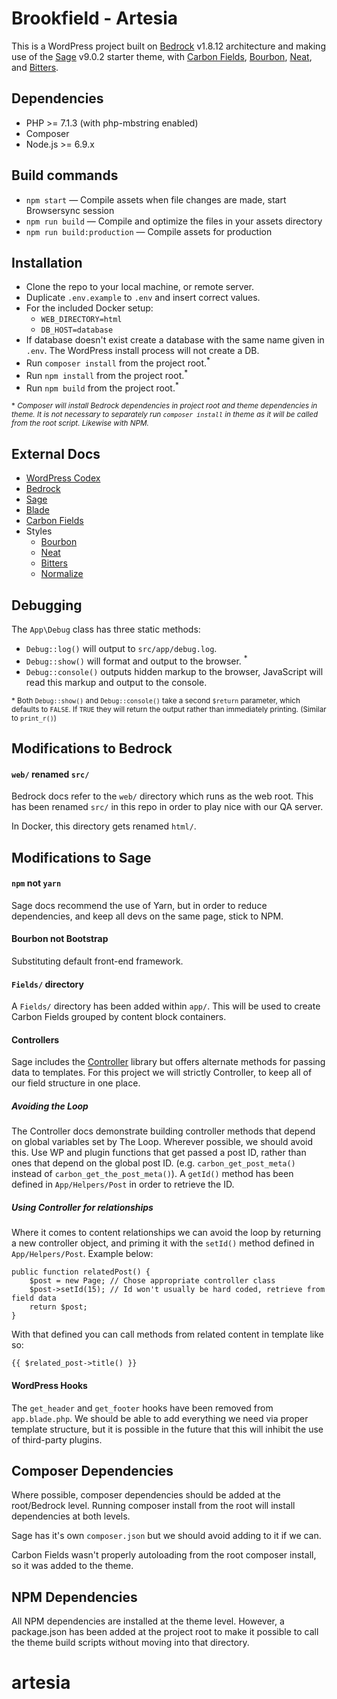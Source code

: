 # Brookfield - Artesia

This is a WordPress project built on [Bedrock](https://roots.io/bedrock/) v1.8.12 architecture and making use of the [Sage](https://roots.io/sage/) v9.0.2 starter theme, with [Carbon Fields](https://carbonfields.net), [Bourbon](https://www.bourbon.io), [Neat](https://neat.bourbon.io), and [Bitters](https://bitters.bourbon.io).

## Dependencies

* PHP >= 7.1.3 (with php-mbstring enabled)
* Composer
* Node.js >= 6.9.x

## Build commands

* `npm start` — Compile assets when file changes are made, start Browsersync session
* `npm run build` — Compile and optimize the files in your assets directory
* `npm run build:production` — Compile assets for production

## Installation 

* Clone the repo to your local machine, or remote server.
* Duplicate `.env.example` to `.env` and insert correct values.
* For the included Docker setup:
  * `WEB_DIRECTORY=html`
  * `DB_HOST=database`
* If database doesn't exist create a database with the same name given in `.env`. The WordPress install process will not create a DB.
* Run `composer install` from the project root.<sup>*</sup>
* Run `npm install` from the project root.<sup>*</sup>
* Run `npm build` from the project root.<sup>*</sup>

<sub>\* _Composer will install Bedrock dependencies in project root and theme dependencies in theme. It is not necessary to separately run `composer install` in theme as it will be called from the root script. Likewise with NPM._</sub>

## External Docs

* [WordPress Codex](https://codex.wordpress.org)
* [Bedrock](https://roots.io/bedrock/docs/)
* [Sage](https://roots.io/sage/docs/)
* [Blade](http://laravel.com/docs/5.6/blade)
* [Carbon Fields](https://carbonfields.net/docs/)
* Styles
  * [Bourbon](https://www.bourbon.io/docs/5.1.0)
  * [Neat](https://neat.bourbon.io/docs/3.0.0/)
  * [Bitters](https://github.com/thoughtbot/bitters/tree/v1.8.0)
  * [Normalize](http://nicolasgallagher.com/about-normalize-css/)

## Debugging 

The `App\Debug` class has three static methods:

* `Debug::log()` will output to `src/app/debug.log`.
* `Debug::show()` will format and output to the browser. <sup>*</sup>
* `Debug::console()` outputs hidden markup to the browser, JavaScript will read this markup and output to the console.

<sub>* Both `Debug::show()` and `Debug::console()` take a second `$return` parameter, which defaults to `FALSE`. If `TRUE` they will return the output rather than immediately printing. (Similar to `print_r()`)</sub>


## Modifications to Bedrock

#### `web/` renamed `src/`

Bedrock docs refer to the `web/` directory which runs as the web root. This has been renamed `src/` in this repo in order to play nice with our QA server.

In Docker, this directory gets renamed `html/`.


## Modifications to Sage

#### `npm` not `yarn`

Sage docs recommend the use of Yarn, but in order to reduce dependencies, and keep all devs on the same page, stick to NPM.

#### Bourbon not Bootstrap

Substituting default front-end framework.

#### `Fields/` directory

A `Fields/` directory has been added within `app/`. This will be used to create Carbon Fields grouped by content block containers.

#### Controllers

Sage includes the [Controller](https://github.com/soberwp/controller) library but offers alternate methods for passing data to templates. For this project we will strictly Controller, to keep all of our field structure in one place.

##### Avoiding the Loop

The Controller docs demonstrate building controller methods that depend on global variables set by The Loop. Wherever possible, we should avoid this. Use WP and plugin functions that get passed a post ID, rather than ones that depend on the global post ID. (e.g. `carbon_get_post_meta()` instead of `carbon_get_the_post_meta()`). A `getId()` method has been defined in `App/Helpers/Post` in order to retrieve the ID.

##### Using Controller for relationships

Where it comes to content relationships we can avoid the loop by returning a new controller object, and priming it with the `setId()` method defined in `App/Helpers/Post`. Example below:

    public function relatedPost() {
        $post = new Page; // Chose appropriate controller class
        $post->setId(15); // Id won't usually be hard coded, retrieve from field data
        return $post;
    }

With that defined you can call methods from related content in template like so:

    {{ $related_post->title() }}

#### WordPress Hooks

The `get_header` and `get_footer` hooks have been removed from `app.blade.php`. We should be able to add everything we need via proper template structure, but it is possible in the future that this will inhibit the use of third-party plugins.

## Composer Dependencies

Where possible, composer dependencies should be added at the root/Bedrock level. Running composer install from the root will install dependencies at both levels.

Sage has it's own `composer.json` but we should avoid adding to it if we can.

Carbon Fields wasn't properly autoloading from the root composer install, so it was added to the theme.

## NPM Dependencies

All NPM dependencies are installed at the theme level. However, a package.json has been added at the project root to make it possible to call the theme build scripts without moving into that directory.
# artesia
